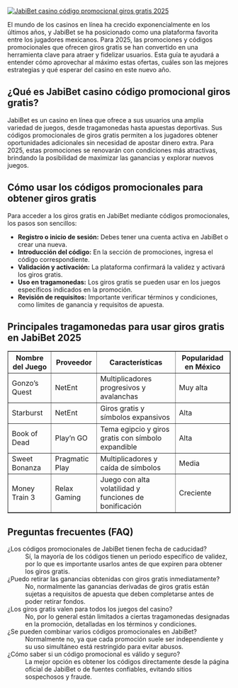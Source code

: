 [![JabiBet casino código promocional giros gratis 2025](https://123-caf.pages.dev/gitsignup.png)](https://vrmoo.ru/Bt82HjjY)

<p>El mundo de los casinos en línea ha crecido exponencialmente en los últimos años, y JabiBet se ha posicionado como una plataforma favorita entre los jugadores mexicanos. Para 2025, las promociones y códigos promocionales que ofrecen giros gratis se han convertido en una herramienta clave para atraer y fidelizar usuarios. Esta guía te ayudará a entender cómo aprovechar al máximo estas ofertas, cuáles son las mejores estrategias y qué esperar del casino en este nuevo año.</p>  <h2>¿Qué es JabiBet casino código promocional giros gratis?</h2> <p>JabiBet es un casino en línea que ofrece a sus usuarios una amplia variedad de juegos, desde tragamonedas hasta apuestas deportivas. Sus códigos promocionales de giros gratis permiten a los jugadores obtener oportunidades adicionales sin necesidad de apostar dinero extra. Para 2025, estas promociones se renovarán con condiciones más atractivas, brindando la posibilidad de maximizar las ganancias y explorar nuevos juegos.</p>  <h2>Cómo usar los códigos promocionales para obtener giros gratis</h2> <p>Para acceder a los giros gratis en JabiBet mediante códigos promocionales, los pasos son sencillos:</p> <ul> <li><strong>Registro o inicio de sesión:</strong> Debes tener una cuenta activa en JabiBet o crear una nueva.</li> <li><strong>Introducción del código:</strong> En la sección de promociones, ingresa el código correspondiente.</li> <li><strong>Validación y activación:</strong> La plataforma confirmará la validez y activará los giros gratis.</li> <li><strong>Uso en tragamonedas:</strong> Los giros gratis se pueden usar en los juegos específicos indicados en la promoción.</li> <li><strong>Revisión de requisitos:</strong> Importante verificar términos y condiciones, como límites de ganancia y requisitos de apuesta.</li> </ul>  <h2>Principales tragamonedas para usar giros gratis en JabiBet 2025</h2> <table border="1" cellpadding="5" cellspacing="0"> <thead> <tr> <th>Nombre del Juego</th> <th>Proveedor</th> <th>Características</th> <th>Popularidad en México</th> </tr> </thead> <tbody> <tr> <td>Gonzo’s Quest</td> <td>NetEnt</td> <td>Multiplicadores progresivos y avalanchas</td> <td>Muy alta</td> </tr> <tr> <td>Starburst</td> <td>NetEnt</td> <td>Giros gratis y símbolos expansivos</td> <td>Alta</td> </tr> <tr> <td>Book of Dead</td> <td>Play’n GO</td> <td>Tema egipcio y giros gratis con símbolo expandible</td> <td>Alta</td> </tr> <tr> <td>Sweet Bonanza</td> <td>Pragmatic Play</td> <td>Multiplicadores y caída de símbolos</td> <td>Media</td> </tr> <tr> <td>Money Train 3</td> <td>Relax Gaming</td> <td>Juego con alta volatilidad y funciones de bonificación</td> <td>Creciente</td> </tr> </tbody> </table>  <h2>Preguntas frecuentes (FAQ)</h2> <dl> <dt>¿Los códigos promocionales de JabiBet tienen fecha de caducidad?</dt> <dd>Sí, la mayoría de los códigos tienen un periodo específico de validez, por lo que es importante usarlos antes de que expiren para obtener los giros gratis.</dd>  <dt>¿Puedo retirar las ganancias obtenidas con giros gratis inmediatamente?</dt> <dd>No, normalmente las ganancias derivadas de giros gratis están sujetas a requisitos de apuesta que deben completarse antes de poder retirar fondos.</dd>  <dt>¿Los giros gratis valen para todos los juegos del casino?</dt> <dd>No, por lo general están limitados a ciertas tragamonedas designadas en la promoción, detalladas en los términos y condiciones.</dd>  <dt>¿Se pueden combinar varios códigos promocionales en JabiBet?</dt> <dd>Normalmente no, ya que cada promoción suele ser independiente y su uso simultáneo está restringido para evitar abusos.</dd>  <dt>¿Cómo saber si un código promocional es válido y seguro?</dt> <dd>La mejor opción es obtener los códigos directamente desde la página oficial de JabiBet o de fuentes confiables, evitando sitios sospechosos y fraude.</dd> </dl>